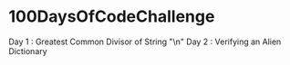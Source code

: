 # 100DaysOfCodeChallenge

Day 1 : Greatest Common Divisor of String "\n"
Day 2 : Verifying an Alien Dictionary
